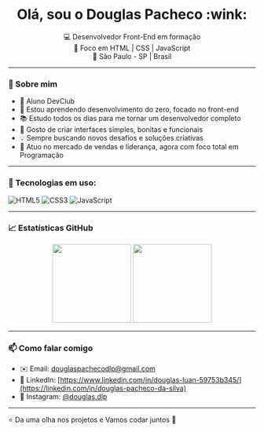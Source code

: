 <h1 align="center"> Olá, sou o Douglas Pacheco :wink: </h1>

<p align="center">
  💻 Desenvolvedor Front-End em formação <br/>
  🎯 Foco em HTML | CSS | JavaScript <br/>
  📍 São Paulo - SP | Brasil
</p>

---

### 🚀 Sobre mim

- 🤖 Aluno DevClub
- 🌱 Estou aprendendo desenvolvimento do zero, focado no front-end
- 📚 Estudo todos os dias para me tornar um desenvolvedor completo
- 🎨 Gosto de criar interfaces simples, bonitas e funcionais
- 💡 Sempre buscando novos desafios e soluções criativas
- 🧠 Atuo no mercado de vendas e liderança, agora com foco total em Programação

---

### 🔧 Tecnologias em uso:

![HTML5](https://img.shields.io/badge/HTML-e34c26?style=for-the-badge&logo=html5&logoColor=white)
![CSS3](https://img.shields.io/badge/CSS-1572b6?style=for-the-badge&logo=css3&logoColor=white)
![JavaScript](https://img.shields.io/badge/JavaScript-f7df1e?style=for-the-badge&logo=javascript&logoColor=black)

---

### 📈 Estatísticas GitHub

<p align="center">
  <img src="https://github-readme-stats.vercel.app/api?username=DouglasLuan&show_icons=true&theme=dracula" height="160" />
  <img src="https://github-readme-stats.vercel.app/api/top-langs/?username=DouglasLuan&layout=compact&theme=dracula" height="160" />
</p>

---

### 📫 Como falar comigo

- ✉️ Email: douglaspachecodlp@gmail.com  
- 💼 LinkedIn: [https://www.linkedin.com/in/douglas-luan-59753b345/](https://linkedin.com/in/douglas-pacheco-da-silva)  
- 📱 Instagram: [@douglas.dlp](https://instagram.com/douglas.dlp)

---

⭐ Da uma olha nos projetos e Vamos codar juntos 🚀
